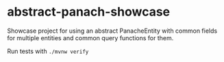 # abstract-panach-showcase

Showcase project for using an abstract PanacheEntity with common fields for multiple entities and common query functions for them.

Run tests with `./mvnw verify`